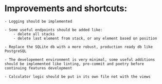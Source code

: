 # Improvements and shortcuts:

    - Logging should be implemented

    - Some useful endpoints should be added like:
        - delete all stacks
        - delete last element from stack, or any element based on position
    
    - Replace the SQLite db with a more robust, production ready db like PostgreSQL
    
    - The developement environment is very minimal, some useful additions should be implemented like linting, pre-commit and poetry before continuing features development

    - Calculator logic should be put in its own file not with the views